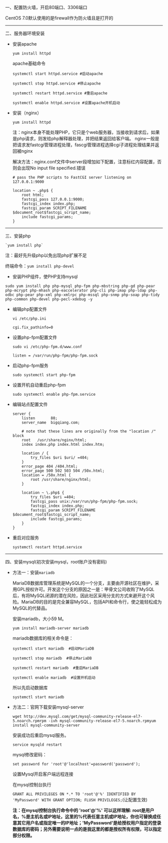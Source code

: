 一、配置防火墙，开启80端口、3306端口

CentOS 7.0默认使用的是firewall作为防火墙且是打开的

---

二、服务器环境安装

* 安装apache

	`yum install httpd`
	
	apache基础命令
	
	```
	systemctl start httpd.service #启动apache
	
	systemctl stop httpd.service #停止apache
	
	systemctl restart httpd.service #重启apache
	
	systemctl enable httpd.service #设置apache开机启动
	
	```

* 安装（nginx）

	`yum install httpd`

	注：nginx本身不能处理PHP，它只是个web服务器，当接收到请求后，如果是php请求，则发给php解释器处理，并把结果返回给客户端。
	nginx一般是把请求发fastcgi管理进程处理，fascgi管理进程选择cgi子进程处理结果并返回被nginx
	
	
	解决方法：nginx.conf文件中server段增加如下配置，注意标红内容配置，否则会出现No input file specified.错误

	```
	# pass the PHP scripts to FastCGI server listening on 127.0.0.1:9000
	```
	
	```
	location ~ .php$ {
		root html;
		fastcgi_pass 127.0.0.1:9000;
		fastcgi_index index.php;
		fastcgi_param SCRIPT_FILENAME $document_root$fastcgi_script_name;
		include fastcgi_params;
	}
	
	```

---

三、安装php

	`yum install php`

注：最好先升级php以免出现php扩展不足

终端命令：`yum install php-devel`


* 安装PHP组件，使PHP支持mysql

`sudo yum install php php-mysql php-fpm php-mbstring php-gd php-pear php-mcrypt php-mhash php-eaccelerator php-cli php-imap php-ldap php-odbc php-pear php-xml php-xmlrpc php-mssql php-snmp php-soap php-tidy php-common php-devel php-pecl-xdebug -y`

* 编辑php配置文件
	
	`vi /etc/php.ini`
	
	`cgi.fix_pathinfo=0`

* 设置php-fpm配置文件

	`sudo vi /etc/php-fpm.d/www.conf`
	
	`listen = /var/run/php-fpm/php-fpm.sock`

* 启动php-fpm服务

	`sudo systemctl start php-fpm`

* 设置开机自动重启php-fpm

	`sudo systemctl enable php-fpm.service`

* 编辑站点配置文件
	
	```
	server {
	    listen       80;
	    server_name  bigqiang.com;
	
	    # note that these lines are originally from the "location /" block
	    root   /usr/share/nginx/html;
	    index index.php index.html index.htm;
	
	    location / {
	        try_files $uri $uri/ =404;
	    }
	    error_page 404 /404.html;
	    error_page 500 502 503 504 /50x.html;
	    location = /50x.html {
	        root /usr/share/nginx/html;
	    }
	
	    location ~ \.php$ {
	        try_files $uri =404;
	        fastcgi_pass unix:/var/run/php-fpm/php-fpm.sock;
	        fastcgi_index index.php;
	        fastcgi_param SCRIPT_FILENAME $document_root$fastcgi_script_name;
	        include fastcgi_params;
	    }
	}
	```

* 重启对应服务

	`systemctl restart httpd.service`

---
四、安装mysql(初次安装mysql，root账户没有密码)

* 方法一：安装`mariadb`

	MariaDB数据库管理系统是MySQL的一个分支，主要由开源社区在维护，采用GPL授权许可。开发这个分支的原因之一是：甲骨文公司收购了MySQL后，有将MySQL闭源的潜在风险，因此社区采用分支的方式来避开这个风险。MariaDB的目的是完全兼容MySQL，包括API和命令行，使之能轻松成为MySQL的代替品。
	
	安装mariadb，大小59 M。
	
	```
	yum install mariadb-server mariadb 
	```
	
	mariadb数据库的相关命令是：
	
	```
	systemctl start mariadb  #启动MariaDB
	
	systemctl stop mariadb  #停止MariaDB
	
	systemctl restart mariadb  #重启MariaDB
	
	systemctl enable mariadb  #设置开机启动
	```
	
	所以先启动数据库
	
	`systemctl start mariadb`


* 方法二：官网下载安装mysql-server

	`wget http://dev.mysql.com/get/mysql-community-release-el7-5.noarch.rpmrpm -ivh mysql-community-release-el7-5.noarch.rpmyum install mysql-community-server`
	
	安装成功后重启mysql服务。
	
	`service mysqld restart`
	
	mysql修改密码：
	
	`set password for 'root'@'localhost'=password('password');`
	
	设置Mysql开启客户端远程连接
	
	在mysql控制台执行 
	
	`GRANT ALL PRIVILEGES ON *.* TO 'root'@'%' IDENTIFIED BY 'MyPassword' WITH GRANT OPTION;
	FLUSH PRIVILEGES;`(让配置生效)
	
	**注：在mysql控制台执行命令中的 'root'@'%' 可以这样理解: root是用户名，%是主机名或IP地址，这里的%代表任意主机或IP地址，你也可替换成任意其它用户名或指定唯一的IP地址；'MyPassword'是给授权用户指定的登录数据库的密码；另外需要说明一点的是我这里的都是授权所有权限，可以指定部分权限。**
